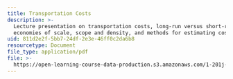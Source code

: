 ```yaml
---
title: Transportation Costs
description: >-
  Lecture presentation on transportation costs, long-run versus short-run costs,
  economies of scale, scope and density, and methods for estimating costs.
uid: 811d2e2f-5bb7-24df-2e3e-46ff0c2da6b8
resourcetype: Document
file_type: application/pdf
file: >-
  https://open-learning-course-data-production.s3.amazonaws.com/1-201j-transportation-systems-analysis-demand-and-economics-fall-2008/811d2e2f5bb724df2e3e46ff0c2da6b8_MIT1_201JF08_lec10.pdf
---
```

